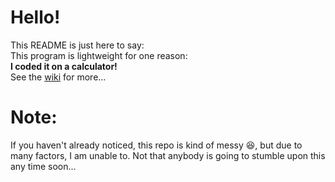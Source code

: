 # Hello!
This README is just here to say:  
This program is lightweight for one reason:  
**I coded it on a calculator!**  
See the [wiki](github.com/sawsaw99-stack/PyNN/wiki) for more...

# Note:  
If you haven't already noticed, this repo is kind of messy 😆, but due to many factors, I am unable to.
Not that anybody is going to stumble upon this any time soon...
